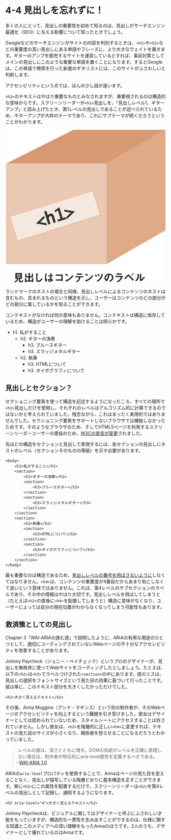 # 4-4 見出しを忘れずに！

多くの人にとって、見出しの重要性を初めて知るのは、見出しがサーチエンジン最適化（SEO）に与える影響について知ったときでしょう。

Googleなどのサーチエンジンがサイトの内容を判別するときは、`<h1>`や`<h2>`などの重要度の高い見出しにある単語やフレーズに、より大きなウェイトを置きます。ギターのアンプを販売するサイトを運営しているとすれば、事前対策としてメインの見出しにこのような重要な単語を置くことになります。するとGoogleは、この単語で検索を行った新進のギタリストには、このサイトがふさわしいと判断します。

アクセシビリティという点では、ほんの少し話が違います。

`<h1>`のテキストはやはり重要なものとみなされますが、重要視されるのは構造的な意味からです。スクリーンリーダーが`<h1>`見出しを、「見出しレベル1、ギターアンプ」と読み上げたとき、第1レベルの見出しであることが述べられているため、ギターアンプが大枠のテーマであり、これにサブテーマが続くだろうということがわかります。

![](../img/4-4_01.png)

ランドマークのネストの場合と同様、見出しレベルによるコンテンツのネストは含むもの、含まれるものという構造を示し、ユーザーはコンテンツのどの部分がどの部分に属しているかを知ることができます。

コンテキストがなければ何の意味もありません。コンテキストは構造に依存しているため、構造がユーザーの理解を助けることは明らかです。

- h1. 私がすること
	- h2. ギターの演奏
		- h3. ブルースギター
		- h3. スラッジメタルギター
	- h2. 執筆
		- h3. HTMLについて
		- h3. タイポグラフィについて

## 見出しとセクション？

セクショニング要素を使って構造を記述するようになったころ、すべての場所で`<h1>`見出しだけを使用し、それぞれのレベルはアルゴリズム的に計算できるのではないかと考えられていました。残念ながら、これはまったく実用的ではありませんでした。セクショニング要素をサポートしないブラウザでは機能しなかったためです。そのようなブラウザのため、そしてHTML5ページを利用するスクリーンリーダーユーザーの便益のため、[W3Cの提言が変更](http://lists.w3.org/Archives/Public/public-html/2013Feb/0125.html)されました。

先ほどの構造をセクションと見出しで表現するには、各セクションの見出しにネストのレベル（セクションそのものの等級）を示す必要があります。

```
<body>
	<h1>私がすること</h1>
	<section>
		<h2>ギターの演奏</h2>
		<section>
			<h3>ブルースギター</h3>
		</section>
		<section>
			<h3>スラッジメタルギター</h3>
		</section>
	</section>
	<section>
		<h2>執筆</h2>
		<section>
			<h3>HTMLについて</h3>
		</section>
		<section>
			<h3>タイポグラフィについて</h3>
		</section>
	</section>
</body>
```

最も重要なのは構造であるため、[見出しレベルの番号を飛ばさないように](http://accessibilitytips.com/2008/03/10/avoid-skipping-header-levels/)しなくてはなりません。`<h4>`は、コンテンツの重要度が4番目だからあまり気にしなくて良いという意味ではありません。これは、第4レベルのサブセクションのラベルであり、その中の情報はやはり大切です。見出しレベルを飛ばしてしまうと（たとえば`<h2>`の直後に`<h4>`を配置してしまうと）構造に意味がなくなり、ユーザーによっては自分の現在位置がわからなくなってしまう可能性もあります。

## 救済策としての見出し

Chapter 3「WAI-ARIAの進む道」で説明したように、ARIAの有用な用途のひとつとして、適切にコーディングされていないWebページの不十分なアクセシビリティを改善することがあります。

Johnny Paycheck（ジョニー・ペイチェック）というプロのデザイナーが、見出しを無秩序に使ってWebサイトをコーディングしたとしましょう。たとえば、以下の`<h2>`は`<h3>`でラベルづけされた`<section>`の中にあります。彼のミスは、見出しの選択をフォントサイズという見た目の効果に基づいて行ったことです。彼は単に、このテキスト部分を大きくしたかっただけでした。

```
<h2>大きく見えるテキスト</h2>
```

その後、Anna Muggins（アンナ・マギンス）という別の制作者が、そのWebページのアクセシビリティを向上するという難題を引き受けました。彼女はデザイナーとしては認められていないため、スタイルシートにアクセスすることは許されていません。しかし彼女は、`<h2>`を階層的に正しい`<h4>`に変更すれば、テキストの見た目のサイズが小さくなり、関係者を怒らせることになるだろうとわかっていました。

>レベルの値は、深さとともに増す。DOMの系統がレベルを正確に表現しない場合は、制作者が明示的にaria-level属性を定義するべきである。<br>
̶ [WAI-ARIA 1.0](http://www.w3.org/TR/wai-aria/states_and_properties#aria-level)

ARIAの`aria-level`プロパティを使用することで、Annaはページの見た目を変えることなく、見出しが描写している階層どおりに基本構造を正すことができます。単に`<h2>`にこの属性を配置するだけで、スクリーンリーダーは`<h2>`を第4レベルの見出しとして記録し、通知するようになります。

```
<h2 aria-level="4">大きく見えるテキスト</h2>
```

Johnny Paycheckは、ビジュアルに関してはデザイナーと呼ぶにふさわしい才能をもっていますが、構造的な一貫性を生み出すことができるのは、仕様に関する知識とこのメディアへの深い理解をもったAnnaのほうです。2人のうち、デザイナーとして優れているのはAnnaです。
